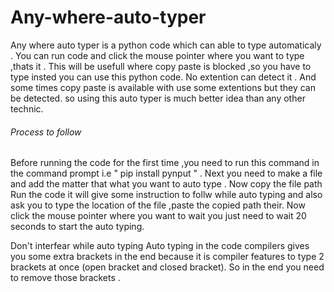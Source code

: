 # Any-where-auto-typer
Any where auto typer is a python code which can able to type automaticaly . You can run code  and click the mouse pointer where you want to type ,thats it . This will be usefull where copy paste is blocked ,so you have to type insted you can  use this python code. No extention can detect it . And some times copy paste is available with use some extentions  but they can be detected. so using this auto typer is much better idea than any other technic.


###### Process to follow ######

Before running the code for the first time ,you need to run  this command in the command prompt i.e " pip install pynput " .
Next you need to make a file and add the matter that what you want to auto type .
Now copy the file path 
Run the code it will give some instruction to follw while auto typing and also ask you to type the location of the file ,paste the copied path their.
Now  click the mouse pointer where you want to wait you just need to wait 20 seconds to start the auto typing.

Don't interfear while auto typing 
Auto typing in the code compilers gives you some extra brackets in the end because it is compiler features to type 2 brackets at once (open bracket and closed bracket).
So in the end you need to remove those brackets .
